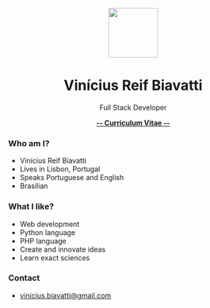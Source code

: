 <p align="center">
    <img src="https://avatars.githubusercontent.com/u/27300655?s=460&u=5c84707d32f35d07f25136c960151c008f577859&v=4" width="100px" />
    <h1 align="center">Vinícius Reif Biavatti</h1>
    <p align="center">Full Stack Developer</p>
    <p align="center"><a href="#!"><strong>-- Curriculum Vitae --</strong></a></p>
</p>

### Who am I?
- Vinícius Reif Biavatti
- Lives in Lisbon, Portugal
- Speaks Portuguese and English
- Brasilian

### What I like?
- Web development
- Python language
- PHP language
- Create and innovate ideas
- Learn exact sciences

### Contact
- vinicius.biavatti@gmail.com